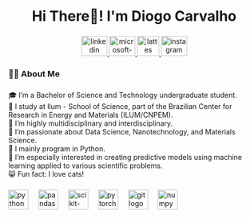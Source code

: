 <h1 align="center">Hi There👋! I'm Diogo Carvalho</h1>

###

<div align="center">
  <a href="https://www.linkedin.com/in/diogo-carvalho-1005571bb/" target="_blank">
    <img src="https://raw.githubusercontent.com/maurodesouza/profile-readme-generator/master/src/assets/icons/social/linkedin/default.svg" width="52" height="40" alt="linkedin logo"  />
  </a>
  <a href="mailto:diogo23039@ilum.cnpem.br" target="_blank">
    <img src="https://raw.githubusercontent.com/maurodesouza/profile-readme-generator/master/src/assets/icons/social/microsoft-outlook/default.svg" width="52" height="40" alt="microsoft-outlook logo"  />
  </a>
  <a href="http://lattes.cnpq.br/2365109781063933" target="_blank">
    <img src= https://www.ufpb.br/ppgs/contents/imagens/logo-lattes.png/@@images/image.png width="44" height="40" alt="lattes logo"  />
  </a>
  <a href="https://www.instagram.com/dihh_carvalho_/" target="_blank">
    <img src="https://raw.githubusercontent.com/maurodesouza/profile-readme-generator/master/src/assets/icons/social/instagram/default.svg" width="52" height="40" alt="instagram logo"  />
  </a>
</div>

###

<h3 align="left">🧑‍💻 About Me</h3>

###

<p align="left">🎓 I’m a Bachelor of Science and Technology undergraduate student.  <br>🏫 I study at Ilum - School of Science, part of the Brazilian Center for Research in Energy and Materials (ILUM/CNPEM).  <br>🔬 I’m highly multidisciplinary and interdisciplinary.  <br>🌟 I’m passionate about Data Science, Nanotechnology, and Materials Science.  <br>🐍 I mainly program in Python.  <br>🧠 I’m especially interested in creating predictive models using machine learning applied to various scientific problems.<br>😸 Fun fact: I love cats!</p>

###

<div align="left">
  <img src="https://cdn.jsdelivr.net/gh/devicons/devicon/icons/python/python-original.svg" height="40" alt="python logo"  />
  <img width="12" />
  <img src="https://cdn.jsdelivr.net/gh/devicons/devicon/icons/pandas/pandas-original.svg" height="40" alt="pandas logo"  />
  <img width="12" />
  <img src="https://cdn.jsdelivr.net/gh/devicons/devicon@latest/icons/scikitlearn/scikitlearn-original.svg" height="40" alt="scikit-learn logo"  />
  <img width="12" />
  <img src="https://cdn.jsdelivr.net/gh/devicons/devicon/icons/pytorch/pytorch-original.svg" height="40" alt="pytorch logo"  />
  <img width="12" />
  <img src="https://cdn.jsdelivr.net/gh/devicons/devicon/icons/git/git-original.svg" height="40" alt="git logo"  />
  <img width="12" />
  <img src="https://cdn.jsdelivr.net/gh/devicons/devicon/icons/numpy/numpy-original.svg" height="40" alt="numpy logo"  />
</div>

###
